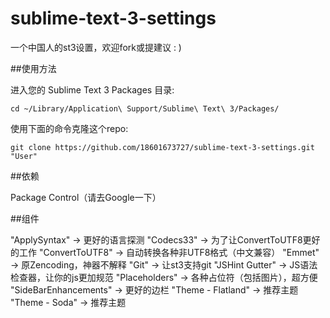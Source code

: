 sublime-text-3-settings
=======================

一个中国人的st3设置，欢迎fork或提建议 : )

##使用方法

进入您的 Sublime Text 3 Packages 目录:
```
cd ~/Library/Application\ Support/Sublime\ Text\ 3/Packages/
```
使用下面的命令克隆这个repo:
```
git clone https://github.com/18601673727/sublime-text-3-settings.git "User"
```

##依赖

Package Control（请去Google一下）

##组件

"ApplySyntax"          -> 更好的语言探测 
"Codecs33"             -> 为了让ConvertToUTF8更好的工作 
"ConvertToUTF8"        -> 自动转换各种非UTF8格式（中文兼容） 
"Emmet"                -> 原Zencoding，神器不解释 
"Git"                  -> 让st3支持git 
"JSHint Gutter"        -> JS语法检查器，让你的js更加规范 
"Placeholders"         -> 各种占位符（包括图片），超方便 
"SideBarEnhancements"  -> 更好的边栏 
"Theme - Flatland"     -> 推荐主题 
"Theme - Soda"         -> 推荐主题 

